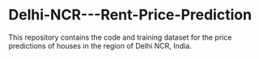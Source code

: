 # Delhi-NCR---Rent-Price-Prediction
This repository contains the code and training dataset for the price predictions of houses in the region of Delhi NCR, India.
